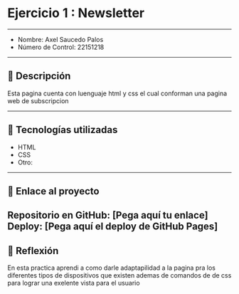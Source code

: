 # Ejercicio 1 : Newsletter

---

- Nombre: Axel Saucedo Palos
- Número de Control: 22151218

---

## 📌 Descripción
Esta pagina cuenta con luenguaje html y css el cual conforman una pagina web de subscripcion 

---

## 🚀 Tecnologías utilizadas
- HTML  
- CSS  
- Otro: 

---

## 🔗 Enlace al proyecto
Repositorio en GitHub: [Pega aquí tu enlace]  
Deploy: [Pega aquí el deploy de GitHub Pages]
---

## 📝 Reflexión
En esta practica aprendi a como darle adaptapilidad a la pagina pra los diferentes tipos de dispositivos que existen ademas de comandos de de css para lograr una
exelente vista para el usuario 
